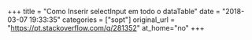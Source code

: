 +++
title = "Como Inserir selectInput em todo o dataTable"
date = "2018-03-07 19:33:35"
categories = ["sopt"]
original_url = "https://pt.stackoverflow.com/q/281352"
at_home="no"
+++

